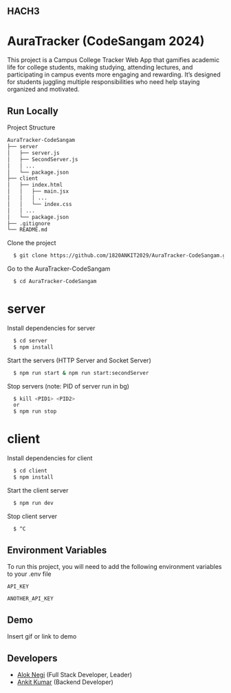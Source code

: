 ## HACH3

# AuraTracker (CodeSangam 2024)


This project is a Campus College Tracker Web App that gamifies academic life for college students, making studying, attending lectures, and participating in campus events more engaging and rewarding. It’s designed for students juggling multiple responsibilities who need help staying organized and motivated.


## Run Locally

Project Structure

```bash
AuraTracker-CodeSangam
├── server
│   ├── server.js
│   ├── SecondServer.js
│   │ ...
│   └── package.json
├── client
│   ├── index.html
│   │   ├── main.jsx
│   │   │ ...
│   │   └── index.css
│   │ ...
│   └── package.json
├── .gitignore
└── README.md
```

Clone the project

```bash
  $ git clone https://github.com/1820ANKIT2029/AuraTracker-CodeSangam.git
```

Go to the AuraTracker-CodeSangam

```bash
  $ cd AuraTracker-CodeSangam
```

# server

Install dependencies for server

```bash
  $ cd server
  $ npm install
```

Start the servers (HTTP Server and Socket Server)

```bash
  $ npm run start & npm run start:secondServer
```

Stop servers (note: PID of server run in bg)

```bash
  $ kill <PID1> <PID2>
  or
  $ npm run stop
```

# client

Install dependencies for client

```bash
  $ cd client
  $ npm install
```

Start the client server

```bash
  $ npm run dev
```

Stop client server

```bash
  $ ^C
```


## Environment Variables

To run this project, you will need to add the following environment variables to your .env file

`API_KEY`

`ANOTHER_API_KEY`


## Demo

Insert gif or link to demo


## Developers

- [Alok Negi](https://github.com/aloknegi786) (Full Stack Developer, Leader)
- [Ankit Kumar](https://github.com/1820ANKIT2029) (Backend Developer)

